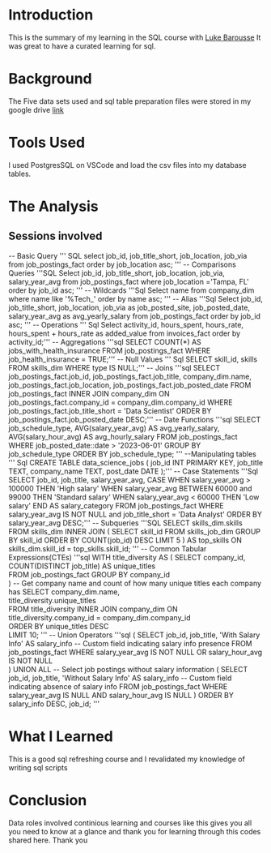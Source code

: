 # Introduction
This is the summary of my learning in the SQL course with [Luke Barousse](https://www.youtube.com/watch?v=7mz73uXD9DA) It was great to have a curated learning for sql.
# Background
The Five data sets used and sql table preparation files were stored in my google drive [link](https://drive.google.com/drive/folders/1i6VaqmMK7b4QVoWbPV8ViaZXbHDZFjh7?usp=sharing)
# Tools Used
I used PostgresSQL on VSCode and load the csv files into my database tables. 
# The Analysis
## Sessions involved
-- Basic Query
''' SQL
select 
    job_id, 
    job_title_short,
    job_location,
    job_via
 from 
    job_postings_fact
 order by 
    job_location asc;
'''
-- Comparisons Queries
'''SQL
Select 
    job_id, 
    job_title_short,
    job_location,
    job_via,
    salary_year_avg
 from 
    job_postings_fact
where 
    job_location ='Tampa, FL'
 order by 
    job_id asc;
'''
-- Wildcards
'''Sql
Select 
    name
from
    company_dim
where 
    name like '%Tech_' 
order by 
    name asc;
'''
-- Alias
'''Sql
Select 
    job_id, 
    job_title_short,
    job_location,
    job_via as job_posted_site,
    job_posted_date,
    salary_year_avg as avg_yearly_salary
 from 
    job_postings_fact
 order by 
    job_id asc;
'''
-- Operations
''' Sql
Select 
    activity_id,
    hours_spent,
    hours_rate,
    hours_spent + hours_rate  as added_value
from
    invoices_fact
order by 
    activity_id;'''
-- Aggregations
'''sql
SELECT 
	COUNT(*) AS jobs_with_health_insurance
FROM 
	job_postings_fact
WHERE 
	job_health_insurance = TRUE;'''
-- Null Values
''' Sql
SELECT 
	skill_id, 
	skills
FROM 
	skills_dim
WHERE 
	type IS NULL;'''
-- Joins
'''sql
SELECT 
    job_postings_fact.job_id,
    job_postings_fact.job_title, 
    company_dim.name,
    job_postings_fact.job_location,
    job_postings_fact.job_posted_date
FROM 
    job_postings_fact 
INNER JOIN company_dim ON job_postings_fact.company_id = company_dim.company_id
WHERE 
    job_postings_fact.job_title_short = 'Data Scientist'
ORDER BY    
    job_postings_fact.job_posted_date DESC;'''
-- Date Functions
'''sql
SELECT
    job_schedule_type,
    AVG(salary_year_avg) AS avg_yearly_salary,
    AVG(salary_hour_avg) AS avg_hourly_salary
FROM
    job_postings_fact
WHERE
    job_posted_date::date > '2023-06-01'
GROUP BY
    job_schedule_type
ORDER BY
	job_schedule_type;
'''
--Manipulating tables
''' Sql
CREATE TABLE data_science_jobs (
    job_id INT PRIMARY KEY,
    job_title TEXT,
    company_name TEXT,
    post_date DATE
);'''
-- Case Statements
'''Sql
SELECT
  job_id,
  job_title,
  salary_year_avg,
  CASE 
    WHEN salary_year_avg > 100000 THEN 'High salary'
	WHEN salary_year_avg BETWEEN 60000 and 99000 THEN 'Standard salary'
    WHEN salary_year_avg < 60000 THEN 'Low salary'
  END AS salary_category
FROM 
	job_postings_fact
WHERE
    salary_year_avg IS NOT NULL
    and job_title_short = 'Data Analyst'
ORDER BY
    salary_year_avg DESC;'''
-- Subqueries
'''SQL
SELECT skills_dim.skills
FROM skills_dim
INNER JOIN (
    SELECT skill_id
    FROM skills_job_dim
    GROUP BY skill_id
    ORDER BY COUNT(job_id) DESC
    LIMIT 5
) AS top_skills ON skills_dim.skill_id = top_skills.skill_id;
'''
-- Common Tabular Expressions(CTEs)
'''sql
WITH title_diversity AS (
    SELECT
        company_id,
        COUNT(DISTINCT job_title) AS unique_titles  
    FROM job_postings_fact
    GROUP BY company_id  
)
-- Get company name and count of how many unique titles each company has
SELECT
    company_dim.name,  
    title_diversity.unique_titles  
FROM title_diversity
	INNER JOIN company_dim ON title_diversity.company_id = company_dim.company_id  
ORDER BY 
	unique_titles DESC  
LIMIT 10;  '''
-- Union Operators
'''sql
(
    SELECT 
        job_id, 
        job_title, 
        'With Salary Info' AS salary_info  -- Custom field indicating salary info presence
    FROM 
        job_postings_fact
    WHERE 
        salary_year_avg IS NOT NULL OR salary_hour_avg IS NOT NULL  
)
UNION ALL
 -- Select job postings without salary information
(
    SELECT 
        job_id, 
        job_title, 
        'Without Salary Info' AS salary_info  -- Custom field indicating absence of salary info
    FROM 
        job_postings_fact
    WHERE 
        salary_year_avg IS NULL AND salary_hour_avg IS NULL 
)
ORDER BY 
	salary_info DESC, 
	job_id; '''

# What I Learned
This is a good sql refreshing course and I revalidated my knowledge of writing sql scripts
# Conclusion
Data roles involved continious learning and courses like this gives you all you need to know at a glance and thank you for learning through this codes shared here.
Thank you

